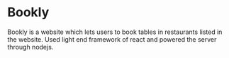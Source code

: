 # Bookly
Bookly is a website which lets users to book tables in restaurants listed in the website. 
Used light end framework of react and powered the server through nodejs. 
